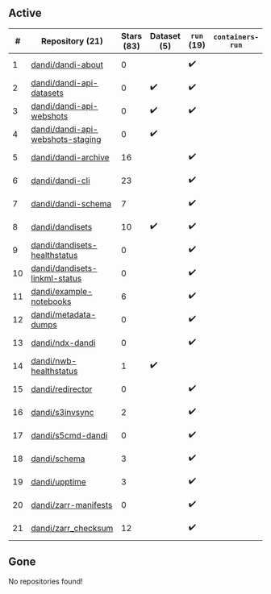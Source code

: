## Active
| # | Repository (21) | Stars (83) | Dataset (5) | `run` (19) | `containers-run` | Last Modified |
| --- | --- | --- | --- | --- | --- | --- |
| 1 | [dandi/dandi-about](https://github.com/dandi/dandi-about) | 0 |  | :heavy_check_mark: |  | 2025-05-19 16:48:30+00:00 |
| 2 | [dandi/dandi-api-datasets](https://github.com/dandi/dandi-api-datasets) | 0 | :heavy_check_mark: | :heavy_check_mark: |  | 2021-05-10 18:39:55+00:00 |
| 3 | [dandi/dandi-api-webshots](https://github.com/dandi/dandi-api-webshots) | 0 | :heavy_check_mark: | :heavy_check_mark: |  | 2023-09-27 12:53:14+00:00 |
| 4 | [dandi/dandi-api-webshots-staging](https://github.com/dandi/dandi-api-webshots-staging) | 0 | :heavy_check_mark: |  |  | 2021-12-20 08:47:12+00:00 |
| 5 | [dandi/dandi-archive](https://github.com/dandi/dandi-archive) | 16 |  | :heavy_check_mark: |  | 2025-05-28 22:42:15+00:00 |
| 6 | [dandi/dandi-cli](https://github.com/dandi/dandi-cli) | 23 |  | :heavy_check_mark: |  | 2025-05-28 20:53:22+00:00 |
| 7 | [dandi/dandi-schema](https://github.com/dandi/dandi-schema) | 7 |  | :heavy_check_mark: |  | 2025-05-29 02:22:59+00:00 |
| 8 | [dandi/dandisets](https://github.com/dandi/dandisets) | 10 | :heavy_check_mark: | :heavy_check_mark: |  | 2025-05-29 00:04:18+00:00 |
| 9 | [dandi/dandisets-healthstatus](https://github.com/dandi/dandisets-healthstatus) | 0 |  | :heavy_check_mark: |  | 2025-02-28 20:53:38+00:00 |
| 10 | [dandi/dandisets-linkml-status](https://github.com/dandi/dandisets-linkml-status) | 0 |  | :heavy_check_mark: |  | 2025-02-05 06:53:17+00:00 |
| 11 | [dandi/example-notebooks](https://github.com/dandi/example-notebooks) | 6 |  | :heavy_check_mark: |  | 2025-03-31 21:20:13+00:00 |
| 12 | [dandi/metadata-dumps](https://github.com/dandi/metadata-dumps) | 0 |  | :heavy_check_mark: |  | 2020-02-29 02:42:42+00:00 |
| 13 | [dandi/ndx-dandi](https://github.com/dandi/ndx-dandi) | 0 |  | :heavy_check_mark: |  | 2020-02-06 17:21:35+00:00 |
| 14 | [dandi/nwb-healthstatus](https://github.com/dandi/nwb-healthstatus) | 1 | :heavy_check_mark: |  |  | 2023-11-09 22:05:52+00:00 |
| 15 | [dandi/redirector](https://github.com/dandi/redirector) | 0 |  | :heavy_check_mark: |  | 2023-05-22 15:33:18+00:00 |
| 16 | [dandi/s3invsync](https://github.com/dandi/s3invsync) | 2 |  | :heavy_check_mark: |  | 2025-05-26 03:39:56+00:00 |
| 17 | [dandi/s5cmd-dandi](https://github.com/dandi/s5cmd-dandi) | 0 |  | :heavy_check_mark: |  | 2024-10-29 16:08:09+00:00 |
| 18 | [dandi/schema](https://github.com/dandi/schema) | 3 |  | :heavy_check_mark: |  | 2025-05-15 13:38:39+00:00 |
| 19 | [dandi/upptime](https://github.com/dandi/upptime) | 3 |  | :heavy_check_mark: |  | 2025-05-22 00:24:55+00:00 |
| 20 | [dandi/zarr-manifests](https://github.com/dandi/zarr-manifests) | 0 |  | :heavy_check_mark: |  | 2025-03-19 06:25:14+00:00 |
| 21 | [dandi/zarr_checksum](https://github.com/dandi/zarr_checksum) | 12 |  | :heavy_check_mark: |  | 2025-04-01 17:46:53+00:00 |

## Gone
No repositories found!
